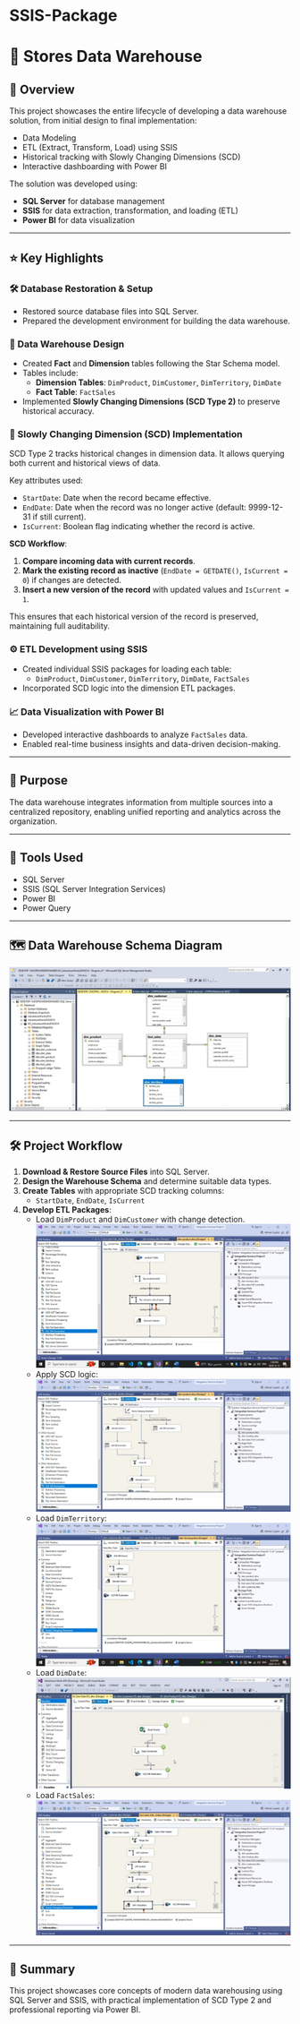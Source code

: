 # SSIS-Package
# 🏬 Stores Data Warehouse

## 📘 Overview
This project showcases the entire lifecycle of developing a data warehouse solution, from initial design to final implementation:

- Data Modeling
- ETL (Extract, Transform, Load) using SSIS
- Historical tracking with Slowly Changing Dimensions (SCD)
- Interactive dashboarding with Power BI

The solution was developed using:

- **SQL Server** for database management
- **SSIS** for data extraction, transformation, and loading (ETL)
- **Power BI** for data visualization

---

## ⭐ Key Highlights

### 🛠️ Database Restoration & Setup
- Restored source database files into SQL Server.
- Prepared the development environment for building the data warehouse.

### 🧱 Data Warehouse Design
- Created **Fact** and **Dimension** tables following the Star Schema model.
- Tables include:
  - **Dimension Tables**: `DimProduct`, `DimCustomer`, `DimTerritory`, `DimDate`
  - **Fact Table**: `FactSales`
- Implemented **Slowly Changing Dimensions (SCD Type 2)** to preserve historical accuracy.

### 🔄 Slowly Changing Dimension (SCD) Implementation
SCD Type 2 tracks historical changes in dimension data. It allows querying both current and historical views of data.

Key attributes used:
- `StartDate`: Date when the record became effective.
- `EndDate`: Date when the record was no longer active (default: 9999-12-31 if still current).
- `IsCurrent`: Boolean flag indicating whether the record is active.

**SCD Workflow**:
1. **Compare incoming data with current records**.
2. **Mark the existing record as inactive** (`EndDate = GETDATE()`, `IsCurrent = 0`) if changes are detected.
3. **Insert a new version of the record** with updated values and `IsCurrent = 1`.

This ensures that each historical version of the record is preserved, maintaining full auditability.

### ⚙️ ETL Development using SSIS
- Created individual SSIS packages for loading each table:
  - `DimProduct`, `DimCustomer`, `DimTerritory`, `DimDate`, `FactSales`
- Incorporated SCD logic into the dimension ETL packages.

### 📈 Data Visualization with Power BI
- Developed interactive dashboards to analyze `FactSales` data.
- Enabled real-time business insights and data-driven decision-making.

---

## 🎯 Purpose
The data warehouse integrates information from multiple sources into a centralized repository, enabling unified reporting and analytics across the organization.

---

## 🧰 Tools Used
- SQL Server
- SSIS (SQL Server Integration Services)
- Power BI
- Power Query

---

## 🗺️ Data Warehouse Schema Diagram

![Data Warehouse Diagram](https://github.com/Marwamedha/SSIS-Package/blob/main/ETL_Package/Diagram.jpg?raw=true)

---

## 🛠️ Project Workflow

1. **Download & Restore Source Files** into SQL Server.
2. **Design the Warehouse Schema** and determine suitable data types.
3. **Create Tables** with appropriate SCD tracking columns:
   - `StartDate`, `EndDate`, `IsCurrent`
4. **Develop ETL Packages**:
   - Load `DimProduct` and `DimCustomer` with change detection.
     ![Dim Product Package](https://github.com/Marwamedha/SSIS-Package/blob/main/ETL_Package/dim_product.jpeg?raw=true)
   - Apply SCD logic:
     ![SCD Package](https://github.com/Marwamedha/SSIS-Package/blob/main/ETL_Package/Transform%20SCD%20Package.jpeg?raw=true)
   - Load `DimTerritory`:
     ![Dim Territory](https://github.com/Marwamedha/SSIS-Package/blob/main/ETL_Package/dim_terrirtary.jpeg?raw=true)
   - Load `DimDate`:
     ![Dim Date](https://github.com/Marwamedha/SSIS-Package/blob/main/ETL_Package/dim_date.jpeg?raw=true)
   - Load `FactSales`:
     ![Fact Sales Package](https://github.com/Marwamedha/SSIS-Package/blob/main/ETL_Package/fact_table.jpeg?raw=true)

---

## 📌 Summary
This project showcases core concepts of modern data warehousing using SQL Server and SSIS, with practical implementation of SCD Type 2 and professional reporting via Power BI.
